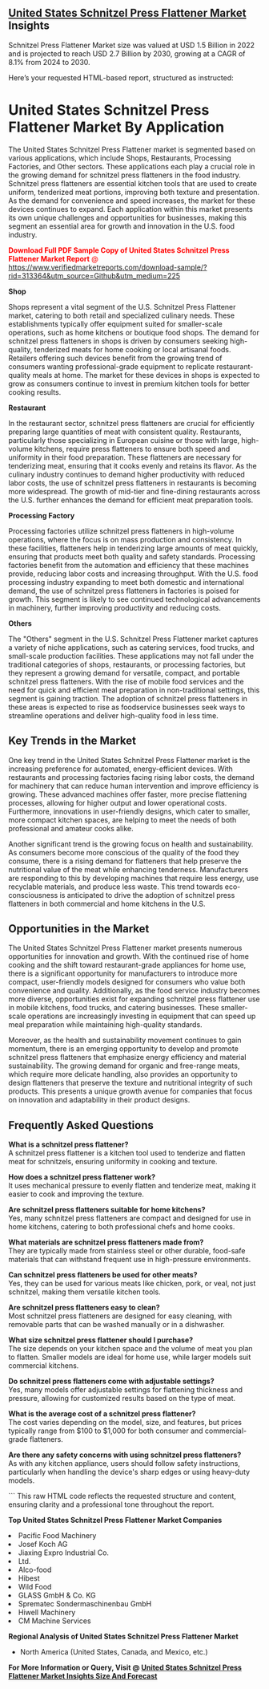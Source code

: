 <h2><a href="https://www.verifiedmarketreports.com/download-sample/?rid=313364&amp;utm_source=Github&amp;utm_medium=225" target="_blank">United States Schnitzel Press Flattener Market</a> Insights</h2><p>Schnitzel Press Flattener Market size was valued at USD 1.5 Billion in 2022 and is projected to reach USD 2.7 Billion by 2030, growing at a CAGR of 8.1% from 2024 to 2030.</p><p>Here’s your requested HTML-based report, structured as instructed: <h1>United States Schnitzel Press Flattener Market By Application</h1> <p>The United States Schnitzel Press Flattener market is segmented based on various applications, which include Shops, Restaurants, Processing Factories, and Other sectors. These applications each play a crucial role in the growing demand for schnitzel press flatteners in the food industry. Schnitzel press flatteners are essential kitchen tools that are used to create uniform, tenderized meat portions, improving both texture and presentation. As the demand for convenience and speed increases, the market for these devices continues to expand. Each application within this market presents its own unique challenges and opportunities for businesses, making this segment an essential area for growth and innovation in the U.S. food industry. <p><span class=""><span style="color: #ff0000;"><strong>Download Full PDF Sample Copy of United States Schnitzel Press Flattener Market Report</strong> @ </span><a href="https://www.verifiedmarketreports.com/download-sample/?rid=313364&amp;utm_source=Github&amp;utm_medium=225" target="_blank">https://www.verifiedmarketreports.com/download-sample/?rid=313364&amp;utm_source=Github&amp;utm_medium=225</a></span></p> </p> <p><strong>Shop</strong></p> <p>Shops represent a vital segment of the U.S. Schnitzel Press Flattener market, catering to both retail and specialized culinary needs. These establishments typically offer equipment suited for smaller-scale operations, such as home kitchens or boutique food shops. The demand for schnitzel press flatteners in shops is driven by consumers seeking high-quality, tenderized meats for home cooking or local artisanal foods. Retailers offering such devices benefit from the growing trend of consumers wanting professional-grade equipment to replicate restaurant-quality meals at home. The market for these devices in shops is expected to grow as consumers continue to invest in premium kitchen tools for better cooking results. <p><strong>Restaurant</strong></p> <p>In the restaurant sector, schnitzel press flatteners are crucial for efficiently preparing large quantities of meat with consistent quality. Restaurants, particularly those specializing in European cuisine or those with large, high-volume kitchens, require press flatteners to ensure both speed and uniformity in their food preparation. These flatteners are necessary for tenderizing meat, ensuring that it cooks evenly and retains its flavor. As the culinary industry continues to demand higher productivity with reduced labor costs, the use of schnitzel press flatteners in restaurants is becoming more widespread. The growth of mid-tier and fine-dining restaurants across the U.S. further enhances the demand for efficient meat preparation tools. <p><strong>Processing Factory</strong></p> <p>Processing factories utilize schnitzel press flatteners in high-volume operations, where the focus is on mass production and consistency. In these facilities, flatteners help in tenderizing large amounts of meat quickly, ensuring that products meet both quality and safety standards. Processing factories benefit from the automation and efficiency that these machines provide, reducing labor costs and increasing throughput. With the U.S. food processing industry expanding to meet both domestic and international demand, the use of schnitzel press flatteners in factories is poised for growth. This segment is likely to see continued technological advancements in machinery, further improving productivity and reducing costs. <p><strong>Others</strong></p> <p>The "Others" segment in the U.S. Schnitzel Press Flattener market captures a variety of niche applications, such as catering services, food trucks, and small-scale production facilities. These applications may not fall under the traditional categories of shops, restaurants, or processing factories, but they represent a growing demand for versatile, compact, and portable schnitzel press flatteners. With the rise of mobile food services and the need for quick and efficient meal preparation in non-traditional settings, this segment is gaining traction. The adoption of schnitzel press flatteners in these areas is expected to rise as foodservice businesses seek ways to streamline operations and deliver high-quality food in less time. <h2>Key Trends in the Market</h2> <p>One key trend in the United States Schnitzel Press Flattener market is the increasing preference for automated, energy-efficient devices. With restaurants and processing factories facing rising labor costs, the demand for machinery that can reduce human intervention and improve efficiency is growing. These advanced machines offer faster, more precise flattening processes, allowing for higher output and lower operational costs. Furthermore, innovations in user-friendly designs, which cater to smaller, more compact kitchen spaces, are helping to meet the needs of both professional and amateur cooks alike.</p> <p>Another significant trend is the growing focus on health and sustainability. As consumers become more conscious of the quality of the food they consume, there is a rising demand for flatteners that help preserve the nutritional value of the meat while enhancing tenderness. Manufacturers are responding to this by developing machines that require less energy, use recyclable materials, and produce less waste. This trend towards eco-consciousness is anticipated to drive the adoption of schnitzel press flatteners in both commercial and home kitchens in the U.S.</p> <h2>Opportunities in the Market</h2> <p>The United States Schnitzel Press Flattener market presents numerous opportunities for innovation and growth. With the continued rise of home cooking and the shift toward restaurant-grade appliances for home use, there is a significant opportunity for manufacturers to introduce more compact, user-friendly models designed for consumers who value both convenience and quality. Additionally, as the food service industry becomes more diverse, opportunities exist for expanding schnitzel press flattener use in mobile kitchens, food trucks, and catering businesses. These smaller-scale operations are increasingly investing in equipment that can speed up meal preparation while maintaining high-quality standards.</p> <p>Moreover, as the health and sustainability movement continues to gain momentum, there is an emerging opportunity to develop and promote schnitzel press flatteners that emphasize energy efficiency and material sustainability. The growing demand for organic and free-range meats, which require more delicate handling, also provides an opportunity to design flatteners that preserve the texture and nutritional integrity of such products. This presents a unique growth avenue for companies that focus on innovation and adaptability in their product designs.</p> <h2>Frequently Asked Questions</h2> <p><strong>What is a schnitzel press flattener?</strong><br> A schnitzel press flattener is a kitchen tool used to tenderize and flatten meat for schnitzels, ensuring uniformity in cooking and texture.</p> <p><strong>How does a schnitzel press flattener work?</strong><br> It uses mechanical pressure to evenly flatten and tenderize meat, making it easier to cook and improving the texture.</p> <p><strong>Are schnitzel press flatteners suitable for home kitchens?</strong><br> Yes, many schnitzel press flatteners are compact and designed for use in home kitchens, catering to both professional chefs and home cooks.</p> <p><strong>What materials are schnitzel press flatteners made from?</strong><br> They are typically made from stainless steel or other durable, food-safe materials that can withstand frequent use in high-pressure environments.</p> <p><strong>Can schnitzel press flatteners be used for other meats?</strong><br> Yes, they can be used for various meats like chicken, pork, or veal, not just schnitzel, making them versatile kitchen tools.</p> <p><strong>Are schnitzel press flatteners easy to clean?</strong><br> Most schnitzel press flatteners are designed for easy cleaning, with removable parts that can be washed manually or in a dishwasher.</p> <p><strong>What size schnitzel press flattener should I purchase?</strong><br> The size depends on your kitchen space and the volume of meat you plan to flatten. Smaller models are ideal for home use, while larger models suit commercial kitchens.</p> <p><strong>Do schnitzel press flatteners come with adjustable settings?</strong><br> Yes, many models offer adjustable settings for flattening thickness and pressure, allowing for customized results based on the type of meat.</p> <p><strong>What is the average cost of a schnitzel press flattener?</strong><br> The cost varies depending on the model, size, and features, but prices typically range from $100 to $1,000 for both consumer and commercial-grade flatteners.</p> <p><strong>Are there any safety concerns with using schnitzel press flatteners?</strong><br> As with any kitchen appliance, users should follow safety instructions, particularly when handling the device's sharp edges or using heavy-duty models.</p> ``` This raw HTML code reflects the requested structure and content, ensuring clarity and a professional tone throughout the report.</p><p><strong>Top United States Schnitzel Press Flattener Market Companies</strong></p><div data-test-id=""><p><li>Pacific Food Machinery</li><li> Josef Koch AG</li><li> Jiaxing Expro Industrial Co.</li><li> Ltd.</li><li> Alco-food</li><li> Hibest</li><li> Wild Food</li><li> GLASS GmbH & Co. KG</li><li> Sprematec Sondermaschinenbau GmbH</li><li> Hiwell Machinery</li><li> CM Machine Services</li></p><div><strong>Regional Analysis of&nbsp;United States Schnitzel Press Flattener Market</strong></div><ul><li dir="ltr"><p dir="ltr">North America&nbsp;(United States, Canada, and Mexico, etc.)</p></li></ul><p><strong>For More Information or Query, Visit @&nbsp;</strong><strong><a href="https://www.verifiedmarketreports.com/product/schnitzel-press-flattener-market/?utm_source=Github&amp;utm_medium=225" target="_blank">United States Schnitzel Press Flattener Market Insights Size And Forecast</a></strong></p></div>
